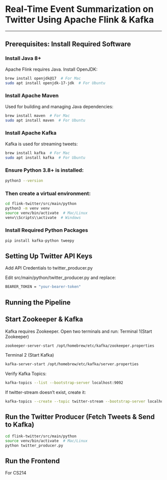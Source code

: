 # Real-Time Event Summarization on Twitter Using Apache Flink & Kafka



---

##  Prerequisites: Install Required Software

### Install Java 8+
Apache Flink requires Java. Install OpenJDK:
```sh
brew install openjdk@17  # For Mac
sudo apt install openjdk-17-jdk  # For Ubuntu
```
### Install Apache Maven
Used for building and managing Java dependencies:
```sh
brew install maven  # For Mac
sudo apt install maven  # For Ubuntu
```

### Install Apache Kafka
Kafka is used for streaming tweets:
```sh
brew install kafka  # For Mac
sudo apt install kafka  # For Ubuntu
```

### Ensure Python 3.8+ is installed:
```sh
python3 --version
```

### Then create a virtual environment:
```sh
cd flink-twitter/src/main/python
python3 -m venv venv
source venv/bin/activate  # Mac/Linux
venv\\Scripts\\activate  # Windows
```

### Install Required Python Packages
```sh
pip install kafka-python tweepy
```


## Setting Up Twitter API Keys
Add API Credentials to twitter_producer.py

Edit src/main/python/twitter_producer.py and replace:
```sh
BEARER_TOKEN = "your-bearer-token"
```


## Running the Pipeline
## Start Zookeeper & Kafka
Kafka requires Zookeeper. Open two terminals and run:
Terminal 1(Start Zookeeper)
```sh
zookeeper-server-start /opt/homebrew/etc/kafka/zookeeper.properties
```
Terminal 2 (Start Kafka)
```sh
kafka-server-start /opt/homebrew/etc/kafka/server.properties
```

Verify Kafka Topics:
```sh
kafka-topics --list --bootstrap-server localhost:9092
```
If twitter-stream doesn’t exist, create it:
```sh
kafka-topics --create --topic twitter-stream --bootstrap-server localhost:9092 --partitions 1 --replication-factor 1
```

## Run the Twitter Producer (Fetch Tweets & Send to Kafka)
```sh
cd flink-twitter/src/main/python
source venv/bin/activate  # Mac/Linux
python twitter_producer.py
```

## Run the Frontend

For CS214
 
